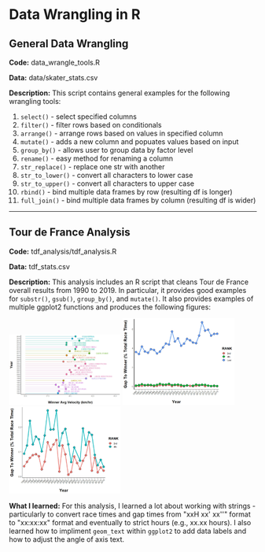 # Data Wrangling in R

## General Data Wrangling
**Code:** data_wrangle_tools.R

**Data:** data/skater_stats.csv

**Description:** This script contains general examples for the following wrangling tools:
1. `select()` - select specified columns
2. `filter()` - filter rows based on conditionals
3. `arrange()` - arrange rows based on values in specified column
4. `mutate()` - adds a new column and popuates values based on input
5. `group_by()` - allows user to group data by factor level
6. `rename()` - easy method for renaming a column
7. `str_replace()` - replace one str with another
8. `str_to_lower()` - convert all characters to lower case
9. `str_to_upper()` - convert all characters to upper case
10. `rbind()` - bind multiple data frames by row (resulting df is longer)
11. `full_join()` - bind multiple data frames by column (resulting df is wider)

<hr>

## Tour de France Analysis
**Code:** tdf_analysis/tdf_analysis.R

**Data:** tdf_stats.csv

**Description:** This analysis includes an R script that cleans Tour de France overall results from 1990 to 2019. In particular, it provides good examples for `substr()`, `gsub()`, `group_by()`, and `mutate()`. It also provides examples of multiple ggplot2 functions and produces the following figures:

<img src='tdf_analysis/media/winner_vel.jpeg' width=45%> <img src='tdf_analysis/media/gap_to_winner.jpeg' width=45%> <img src='tdf_analysis/media/gap_2_4_only.jpeg' width=45% display=inline>

**What I learned:** For this analysis, I learned a lot about working with strings - particularly to convert race times and gap times from "xxH xx' xx''" format to "xx:xx:xx" format and eventually to strict hours (e.g., xx.xx hours). I also learned how to impliment `geom_text` within `ggplot2` to add data labels and how to adjust the angle of axis text.
